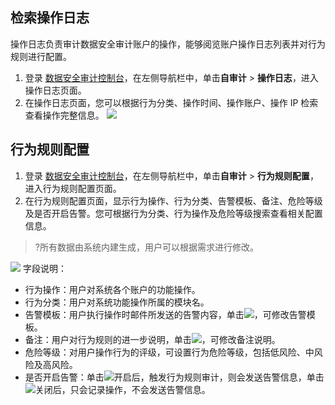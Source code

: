 
## 检索操作日志
操作日志负责审计数据安全审计账户的操作，能够阅览账户操作日志列表并对行为规则进行配置。
1. 登录 [数据安全审计控制台](https://console.cloud.tencent.com/dsaudit)，在左侧导航栏中，单击**自审计** > **操作日志**，进入操作日志页面。
2. 在操作日志页面，您可以根据行为分类、操作时间、操作账户、操作 IP 检索查看操作完整信息。
![](https://qcloudimg.tencent-cloud.cn/raw/72342f1ef03d0e3f75ee9ae37196cf9d.png)


## 行为规则配置
1. 登录 [数据安全审计控制台](https://console.cloud.tencent.com/dsaudit)，在左侧导航栏中，单击**自审计** > **行为规则配置**，进入行为规则配置页面。
2. 在行为规则配置页面，显示行为操作、行为分类、告警模板、备注、危险等级及是否开启告警。您可根据行为分类、行为操作及危险等级搜索查看相关配置信息。
>?所有数据由系统内建生成，用户可以根据需求进行修改。
>
![](https://qcloudimg.tencent-cloud.cn/raw/76034cd8562c1b50f7b304349e7a377e.png)
字段说明：
 - 行为操作：用户对系统各个账户的功能操作。
 - 行为分类：用户对系统功能操作所属的模块名。
 - 告警模板：用户执行操作时邮件所发送的告警内容，单击![](https://qcloudimg.tencent-cloud.cn/raw/e50acbb172ae1a5d0c4be4ae8d60e515.png)，可修改告警模板。
 - 备注：用户对行为规则的进一步说明，单击![](https://qcloudimg.tencent-cloud.cn/raw/e50acbb172ae1a5d0c4be4ae8d60e515.png)，可修改备注说明。
 - 危险等级：对用户操作行为的评级，可设置行为危险等级，包括低风险、中风险及高风险。
 - 是否开启告警：单击![](https://qcloudimg.tencent-cloud.cn/raw/6bded2823dfeb19900b5e37fe0b09380.png)开启后，触发行为规则审计，则会发送告警信息，单击![](https://qcloudimg.tencent-cloud.cn/raw/77ccc688cafffb34d5e73bc98f1d841d.png)关闭后，只会记录操作，不会发送告警信息。



